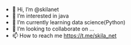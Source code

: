 - 👋 Hi, I’m @skilanet
- 👀 I’m interested in java
- 🌱 I’m currently learning data science(Python)
- 💞️ I’m looking to collaborate on ...
- 📫 How to reach me https://t.me/skila_net

<!---
skilanet/skilanet is a ✨ special ✨ repository because its `README.md` (this file) appears on your GitHub profile.
You can click the Preview link to take a look at your changes.
--->
